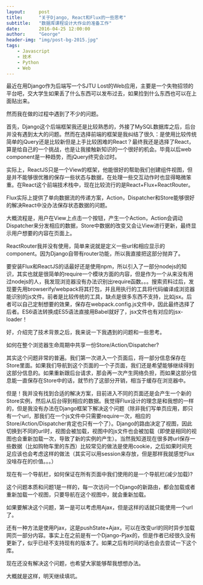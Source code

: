 ```yaml
---
layout:     post
title:      "关于Django, React和Flux的一些思考"
subtitle:   "数据库课程设计大作业的准备工作"
date:       2016-04-25 12:00:00
author:     "George"
header-img: "img/post-bg-2015.jpg"
tags:
    - Javascript
    - 技术
    - Python
    - Web
---
```


最近在用Django作为后端写一个SJTU Lost的Web应用，主要是一个失物招领的平台吧，交大学生如果丢了什么东西可以发布过去，如果捡到什么东西也可以在上面贴出来。

然而我在做的过程中遇到了不少的问题。

首先，Django这个后端框架我还是比较熟悉的，外接了MySQL数据库之后，后台并没有遇到太大的问题。然而在选择前端的框架是我纠结了很久：是使用比较传统简单的jQuery还是比较新但是上手比较困难的React？最终我还是选择了React，算是给自己的一个挑战，也是让我接触新知识的一个很好的机会。毕竟以后web component是一种趋势，而jQuery终究会过时。

实际上，ReactJS只是一个View的框架，他能很好的帮助我们创建组件视图，但是并不能够很优雅的保存一些状态与数据，在处理一些交互动作时也显得略微笨重。在React这个前端技术栈中，现在比较流行的是React+Flux+ReactRouter。

Flux实际上提供了单向数据流的传递方案，Action，Dispatcher和Store能够很好的解决React中没办法保存状态数据的问题。

大概流程是，用户在View上点击一个按钮，产生一个Action，Action会调动Dispatcher来分发相应的数据，Store中数据的改变又会让View进行更新，最终显示用户想要的内容在页面上。

ReactRouter我并没有使用，简单来说就是定义一些url和相应显示的component。因为Django自带有router功能，所以我直接把这部分抛弃了。

要安装Flux和ReactJS的话最好还是使用npm，所以引入了一部分nodejs的知识，其实也就是很简单的require一个模块方面的内容，但是作为一个从来没有用过nodejs的人，我发现浏览器没有办法识别出require函数。。。搜索资料过后，发现要先用browserify/webpack将其打包，并且用执行的工具将代码编译成浏览器能识别的js文件。前者是比较传统的工具，缺点是很多东西不支持，比如jsx。后者可以自己定制想要的效果，保存在webpack.config.js文件中，因此最终选择了后者。ES6语法转换成ES5语法直接用Babel就好了，jsx文件也有对应的jsx-loader！

好，介绍完了技术背景之后，我来说一下我遇到的问题和一些思考。

如何在整个浏览器生命周期中共享一份Store/Action/Dispatcher?

其实这个问题非常的普遍。我们第一次进入一个页面后，将一部分信息保存在Store里面。如果我们导航到这个页面的一个子页面，我们还是希望能够继续得到这部分信息的。如果重新跟后台请求，那会再一次产生网络负担，而如果这部分信息能一直保存在Store中的话，就节约了这部分开销，相当于缓存在浏览器中。

但是！我并没有找到合适的解决方案，目前进入不同的页面还是会产生一个新的Store实例，然后从后台得到相应的数据。我觉得Flux设计的理念是和我想的一样的，但是我没有办法在Django框架下解决这个问题（除非我们写单页应用，即只有一个url，那我们在一个js文件中只需要require一次，相应的Store/Action/Dispatcher肯定也只有一个了）。Django的路由决定了视图，因此切换到不同的url时，视图会被加载，视图中的js文件也会被加载（即使是相同的视图也会重新加载一次，导致了新的实例的产生）。当然我知道现在很多跨url保存一些数据（比如购物车里的东西）比较常见的做法是使用cookie，之后如果时间充足应该也会考虑这样的做法（其实可以用session来存放，但是那样我就感觉Flux没啥存在的价值。。。）

现在有一个导航栏，如何保证在所有页面中我们使用的是一个导航栏(减少加载)?

这个问题本质和问题1是一样的，每一次访问一个Django的新路由，都会加载或者重新加载一个视图，只要导航在这个视图中，就会重新加载。

如果要解决这个问题，第一是可以考虑用Ajax，但是这样的话就只能使用一个url了。

还有一种方法是使用Pjax，这是pushState+Ajax，可以在改变url的同时异步加载网页一部分内容。事实上在之前是有一个Django-Pjax的，但是作者已经很久没有更新了，似乎已经不支持现有的版本了。如果之后有时间的话也会去尝试一下这个库。

现在还没有解决这个问题，也希望大家能够帮我想想办法。

大概就是这样，明天继续填坑。